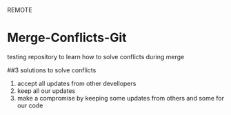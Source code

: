 REMOTE
# Merge-Conflicts-Git
testing repository to learn how to solve conflicts during merge

##3 solutions to solve conflicts
1. accept all updates from other devellopers
2. keep all our updates
3. make a compromise by keeping some updates from others and some for our code
